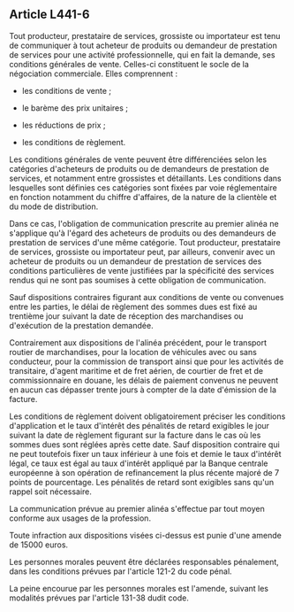 Article L441-6
----
Tout producteur, prestataire de services, grossiste ou importateur est tenu de
communiquer à tout acheteur de produits ou demandeur de prestation de services
pour une activité professionnelle, qui en fait la demande, ses conditions
générales de vente. Celles-ci constituent le socle de la négociation
commerciale. Elles comprennent :

- les conditions de vente ;

- le barème des prix unitaires ;

- les réductions de prix ;

- les conditions de règlement.

Les conditions générales de vente peuvent être différenciées selon les
catégories d'acheteurs de produits ou de demandeurs de prestation de services,
et notamment entre grossistes et détaillants. Les conditions dans lesquelles
sont définies ces catégories sont fixées par voie réglementaire en fonction
notamment du chiffre d'affaires, de la nature de la clientèle et du mode de
distribution.

Dans ce cas, l'obligation de communication prescrite au premier alinéa ne
s'applique qu'à l'égard des acheteurs de produits ou des demandeurs de
prestation de services d'une même catégorie. Tout producteur, prestataire de
services, grossiste ou importateur peut, par ailleurs, convenir avec un acheteur
de produits ou un demandeur de prestation de services des conditions
particulières de vente justifiées par la spécificité des services rendus qui ne
sont pas soumises à cette obligation de communication.

Sauf dispositions contraires figurant aux conditions de vente ou convenues entre
les parties, le délai de règlement des sommes dues est fixé au trentième jour
suivant la date de réception des marchandises ou d'exécution de la prestation
demandée.

Contrairement aux dispositions de l'alinéa précédent, pour le transport routier
de marchandises, pour la location de véhicules avec ou sans conducteur, pour la
commission de transport ainsi que pour les activités de transitaire, d'agent
maritime et de fret aérien, de courtier de fret et de commissionnaire en douane,
les délais de paiement convenus ne peuvent en aucun cas dépasser trente jours à
compter de la date d'émission de la facture.

Les conditions de règlement doivent obligatoirement préciser les conditions
d'application et le taux d'intérêt des pénalités de retard exigibles le jour
suivant la date de règlement figurant sur la facture dans le cas où les sommes
dues sont réglées après cette date. Sauf disposition contraire qui ne peut
toutefois fixer un taux inférieur à une fois et demie le taux d'intérêt légal,
ce taux est égal au taux d'intérêt appliqué par la Banque centrale européenne à
son opération de refinancement la plus récente majoré de 7 points de
pourcentage. Les pénalités de retard sont exigibles sans qu'un rappel soit
nécessaire.

La communication prévue au premier alinéa s'effectue par tout moyen conforme aux
usages de la profession.

Toute infraction aux dispositions visées ci-dessus est punie d'une amende de
15000 euros.

Les personnes morales peuvent être déclarées responsables pénalement, dans les
conditions prévues par l'article 121-2 du code pénal.

La peine encourue par les personnes morales est l'amende, suivant les modalités
prévues par l'article 131-38 dudit code.
